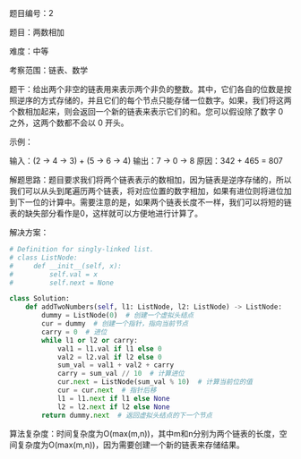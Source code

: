 题目编号：2

题目：两数相加

难度：中等

考察范围：链表、数学

题干：给出两个非空的链表用来表示两个非负的整数。其中，它们各自的位数是按照逆序的方式存储的，并且它们的每个节点只能存储一位数字。如果，我们将这两个数相加起来，则会返回一个新的链表来表示它们的和。您可以假设除了数字 0 之外，这两个数都不会以 0 开头。

示例：

输入：(2 -> 4 -> 3) + (5 -> 6 -> 4)
输出：7 -> 0 -> 8
原因：342 + 465 = 807

解题思路：题目要求我们将两个链表表示的数相加，因为链表是逆序存储的，所以我们可以从头到尾遍历两个链表，将对应位置的数字相加，如果有进位则将进位加到下一位的计算中。需要注意的是，如果两个链表长度不一样，我们可以将短的链表的缺失部分看作是0，这样就可以方便地进行计算了。

解决方案：

```python
# Definition for singly-linked list.
# class ListNode:
#     def __init__(self, x):
#         self.val = x
#         self.next = None

class Solution:
    def addTwoNumbers(self, l1: ListNode, l2: ListNode) -> ListNode:
        dummy = ListNode(0)  # 创建一个虚拟头结点
        cur = dummy  # 创建一个指针，指向当前节点
        carry = 0  # 进位
        while l1 or l2 or carry:
            val1 = l1.val if l1 else 0
            val2 = l2.val if l2 else 0
            sum_val = val1 + val2 + carry
            carry = sum_val // 10  # 计算进位
            cur.next = ListNode(sum_val % 10)  # 计算当前位的值
            cur = cur.next  # 指针后移
            l1 = l1.next if l1 else None
            l2 = l2.next if l2 else None
        return dummy.next  # 返回虚拟头结点的下一个节点
```

算法复杂度：时间复杂度为O(max(m,n))，其中m和n分别为两个链表的长度，空间复杂度为O(max(m,n))，因为需要创建一个新的链表来存储结果。